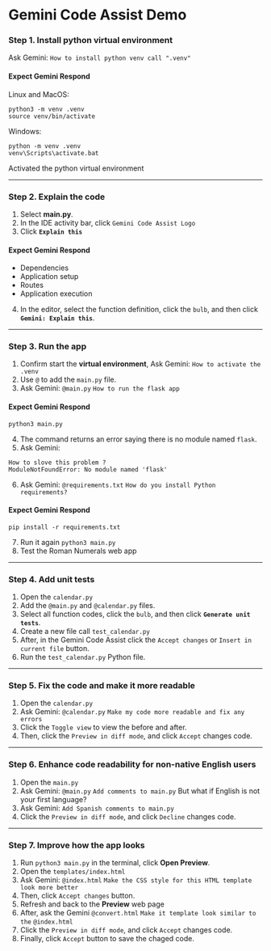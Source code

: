 # Gemini Code Assist Demo

### Step 1. Install python virtual environment
Ask Gemini: `How to install python venv call ".venv"`
#### Expect Gemini Respond
Linux and MacOS:
```shell
python3 -m venv .venv
source venv/bin/activate
```
Windows:
```shell
python -m venv .venv
venv\Scripts\activate.bat
```
Activated the python virtual environment

---
### Step 2. Explain the code
1. Select **main.py**.
2. In the IDE activity bar, click `Gemini Code Assist Logo`
3. Click **`Explain this`**
#### Expect Gemini Respond
- Dependencies
- Application setup
- Routes
- Application execution
4. In the editor, select the function definition, click the `bulb`, and then click **`Gemini: Explain this`**.

---
### Step 3. Run the app
1. Confirm start the **virtual environment**, Ask Gemini: `How to activate the .venv`
2. Use `@` to add the `main.py` file.
3. Ask Gemini: `@main.py` `How to run the flask app`
#### Expect Gemini Respond
<!-- Linux and MacOS: -->
```shell
python3 main.py
```
<!-- Windows:
```shell
python main.py
``` -->
4. The command returns an error saying there is no module named `flask`.
5. Ask Gemini: 
```
How to slove this problem ?
ModuleNotFoundError: No module named 'flask'
```
6. Ask Gemini: `@requirements.txt` `How do you install Python requirements?`
#### Expect Gemini Respond
```shell
pip install -r requirements.txt
```
7. Run it again `python3 main.py`
8. Test the Roman Numerals web app

---
### Step 4. Add unit tests
1. Open the `calendar.py`
2. Add the `@main.py` and `@calendar.py` files.
3. Select all function codes, click the `bulb`, and then click **`Generate unit tests`**.
4. Create a new file call `test_calendar.py`
5. After, in the Gemini Code Assist click the `Accept changes` or `Insert in current file` button.
6. Run the `test_calendar.py` Python file.

---
### Step 5. Fix the code and make it more readable
1. Open the `calendar.py`
2. Ask Gemini: `@calendar.py` `Make my code more readable and fix any errors`
3. Click the `Toggle view` to view the before and after.
4. Then, click the `Preview in diff mode`, and click `Accept` changes code.

---
### Step 6. Enhance code readability for non-native English users
1. Open the `main.py`
2. Ask Gemini: `@main.py` `Add comments to main.py`
But what if English is not your first language?
3. Ask Gemini: `Add Spanish comments to main.py`
4. Click the `Preview in diff mode`, and click `Decline` changes code.

---
### Step 7. Improve how the app looks
1. Run `python3 main.py` in the terminal, click **Open Preview**.
2. Open the `templates/index.html`
3. Ask Gemini: `@index.html` `Make the CSS style for this HTML template look more better`
4. Then, click `Accept changes` button.
5. Refresh and back to the **Preview** web page
6. After, ask the Gemini `@convert.html` `Make it template look similar to the` `@index.html`
4. Click the `Preview in diff mode`, and click `Accept` changes code.
4. Finally, click `Accept` button to save the chaged code.